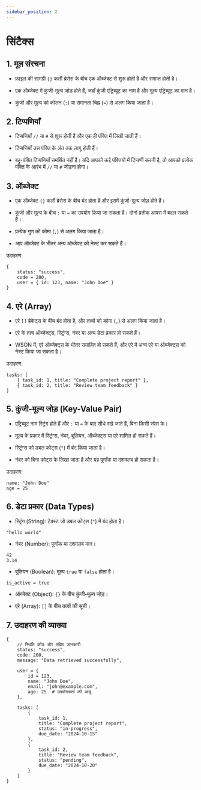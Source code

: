 ```yaml
---
sidebar_position: 2
---
```


# सिंटैक्स

## 1. मूल संरचना
* फ़ाइल की सामग्री `{}` कर्ली ब्रेसेस के बीच एक ऑब्जेक्ट से शुरू होती है और समाप्त होती है।

* एक ऑब्जेक्ट में कुंजी-मूल्य जोड़ होते हैं, जहाँ कुंजी एट्रिब्यूट का नाम है और मूल्य एट्रिब्यूट का मान है।

* कुंजी और मूल्य को कोलन (`:`) या समानता चिह्न (`=`) से अलग किया जाता है।

## 2. टिप्पणियाँ
* टिप्पणियाँ `//` या `#` से शुरू होती हैं और एक ही पंक्ति में लिखी जाती हैं।

* टिप्पणियाँ उस पंक्ति के अंत तक लागू होती हैं।

* बहु-पंक्ति टिप्पणियाँ समर्थित नहीं हैं। यदि आपको कई पंक्तियों में टिप्पणी करनी है, तो आपको प्रत्येक पंक्ति के आरंभ में `//` या `#` जोड़ना होगा।

## 3. ऑब्जेक्ट
* एक ऑब्जेक्ट `{}` कर्ली ब्रेसेस के बीच बंद होता है और इसमें कुंजी-मूल्य जोड़ होते हैं।

* कुंजी और मूल्य के बीच `:` या `=` का उपयोग किया जा सकता है। दोनों प्रतीक आपस में बदल सकते हैं।

* प्रत्येक गुण को कोमा (`,`) से अलग किया जाता है।

* आप ऑब्जेक्ट के भीतर अन्य ऑब्जेक्ट को नेस्ट कर सकते हैं।

उदाहरण:

```
{
    status: "success",
    code = 200,
    user = { id: 123, name: "John Doe" }
}
```

## 4. एरे (Array)
* एरे `[]` ब्रेकेट्स के बीच बंद होता है, और तत्वों को कोमा (`,`) से अलग किया जाता है।

* एरे के तत्व ऑब्जेक्ट्स, स्ट्रिंग्स, नंबर या अन्य डेटा प्रकार हो सकते हैं।

* WSON में, एरे ऑब्जेक्ट्स के भीतर समाहित हो सकते हैं, और एरे में अन्य एरे या ऑब्जेक्ट्स को नेस्ट किया जा सकता है।

उदाहरण:

```
tasks: [
    { task_id: 1, title: "Complete project report" },
    { task_id: 2, title: "Review team feedback" }
]
```

## 5. कुंजी-मूल्य जोड़ (Key-Value Pair)
* एट्रिब्यूट नाम स्ट्रिंग होते हैं और `:` या `=` के बाद सीधे रखे जाते हैं, बिना किसी स्पेस के।

* मूल्य के प्रकार में स्ट्रिंग्स, नंबर, बूलियन, ऑब्जेक्ट्स या एरे शामिल हो सकते हैं।

* स्ट्रिंग्स को डबल कोट्स (`"`) में बंद किया जाता है।

* नंबर को बिना कोट्स के लिखा जाता है और यह पूर्णांक या दशमलव हो सकता है।

उदाहरण:

```
name: "John Doe"
age = 25
```

## 6. डेटा प्रकार (Data Types)
* स्ट्रिंग (String): टेक्स्ट जो डबल कोट्स (`"`) में बंद होता है।

```
"hello world"
```

- नंबर (Number): पूर्णांक या दशमलव मान।

```
42
3.14
```

- बूलियन (Boolean): मूल्य `true` या `false` होता है।

```
is_active = true
```

- ऑब्जेक्ट (Object): `{}` के बीच कुंजी-मूल्य जोड़।

- एरे (Array): `[]` के बीच तत्वों की सूची।

## 7. उदाहरण की व्याख्या

```ws
{
    // स्थिति कोड और संदेश जानकारी
    status: "success",
    code: 200,
    message: "Data retrieved successfully",

    user = {
        id = 123,
        name: "John Doe",
        email: "john@example.com",
        age: 25  # उपयोगकर्ता की आयु
    },

    tasks: [
        {
            task_id: 1,
            title: "Complete project report",
            status: "in-progress",
            due_date: "2024-10-15"
        },
        {
            task_id: 2,
            title: "Review team feedback",
            status: "pending",
            due_date: "2024-10-20"
        }
    ]
}
```